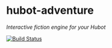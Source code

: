 # hubot-adventure

_Interactive fiction engine for your Hubot_

[![Build Status](https://travis-ci.org/smashwilson/hubot-adventure.svg?branch=master)](https://travis-ci.org/smashwilson/hubot-adventure)
